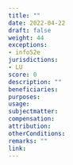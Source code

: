 ```yaml
---
title: ""
date: 2022-04-22
draft: false
weight: 44
exceptions:
- info52e
jurisdictions:
- LU
score: 0
description: "" 
beneficiaries:
purposes: 
usage:
subjectmatter:
compensation:
attribution: 
otherConditions: 
remarks: ""
link: 
---
```

